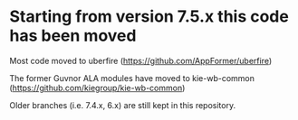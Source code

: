 Starting from version 7.5.x this code has been moved
====================================================

Most code moved to uberfire (https://github.com/AppFormer/uberfire)

The former Guvnor ALA modules have moved to kie-wb-common (https://github.com/kiegroup/kie-wb-common)

Older branches (i.e. 7.4.x, 6.x) are still kept in this repository.
